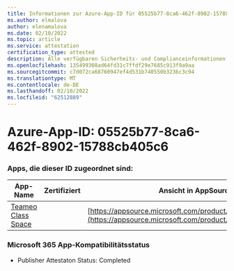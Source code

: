 ```yaml
---
title: Informationen zur Azure-App-ID für 05525b77-8ca6-462f-8902-15788cb405c6
ms.author: elmalova
author: elenamalova
ms.date: 02/10/2022
ms.topic: article
ms.service: attestation
certification_type: attested
description: Alle verfügbaren Sicherheits- und Complianceinformationen für 05525b77-8ca6-462f-8902-15788cb405c6.
ms.openlocfilehash: 135499308ad64fd31c7ffdf29e7685c913f9a9aa
ms.sourcegitcommit: c7d072ca68760947ef4d531b740550b3236c3c94
ms.translationtype: MT
ms.contentlocale: de-DE
ms.lasthandoff: 02/10/2022
ms.locfileid: "62512889"
---
```

# <a name="azure-app-id-05525b77-8ca6-462f-8902-15788cb405c6"></a>Azure-App-ID: 05525b77-8ca6-462f-8902-15788cb405c6


### <a name="apps-associated-with-this-id"></a>Apps, die dieser ID zugeordnet sind:
| **App-Name** | **Zertifiziert** | **Ansicht in AppSource** |
|--------------|---------------|-----------------------|
| [Teameo Class Space](https://docs.microsoft.com/microsoft-365-app-certification/forward/WA200003630) |  | [https://appsource.microsoft.com/product/office/WA200003630](https://appsource.microsoft.com/product/office/WA200003630) |

### <a name="microsoft-365-app-compliance-status"></a>Microsoft 365 App-Kompatibilitätsstatus
- Publisher Attestaton Status: Completed

